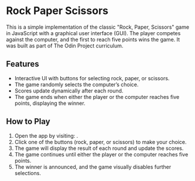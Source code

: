 # Rock Paper Scissors
This is a simple implementation of the classic "Rock, Paper, Scissors" game in JavaScript with a graphical user interface (GUI). The player competes against the computer, and the first to reach five points wins the game. It was built as part of The Odin Project curriculum.


## Features
- Interactive UI with buttons for selecting rock, paper, or scissors.
- The game randomly selects the computer’s choice.
- Scores update dynamically after each round.
- The game ends when either the player or the computer reaches five points, displaying the winner.


## How to Play
1. Open the app by visiting: .
2. Click one of the buttons (rock, paper, or scissors) to make your choice.
3. The game will display the result of each round and update the scores.
4. The game continues until either the player or the computer reaches five points.
5. The winner is announced, and the game visually disables further selections.